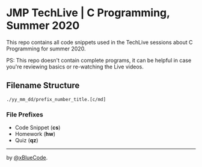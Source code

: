 # JMP TechLive | C Programming, Summer 2020
This repo contains all code snippets used in the TechLive sessions about C Programming for summer 2020.

PS: This repo doesn't contain complete programs, it can be helpful in case you're reviewing basics or re-watching the Live videos.

## Filename Structure

`./yy_mm_dd/prefix_number_title.[c/md]`

### File Prefixes
- Code Snippet (**cs**)
- Homework (**hw**)
- Quiz (**qz**)
----
by [@xBlueCode](https://github.com/xBlueCode).

